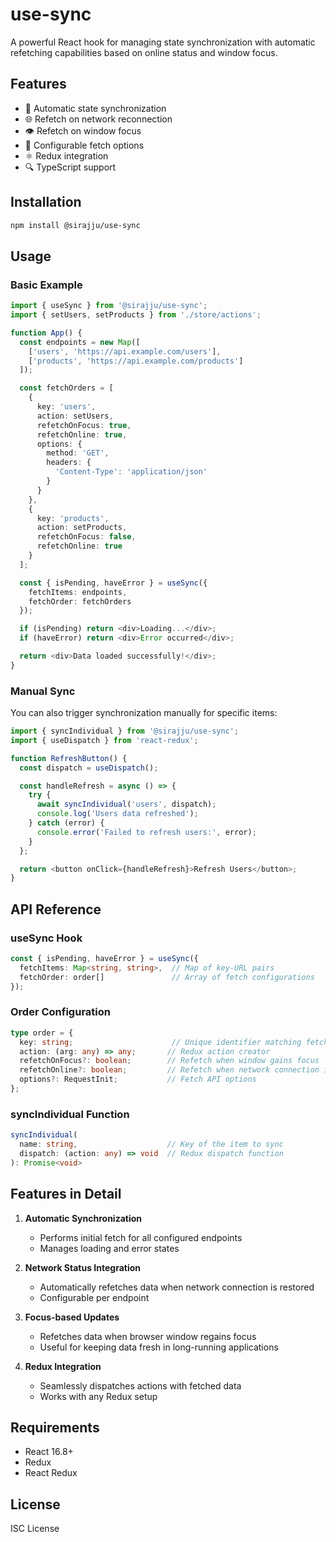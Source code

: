 # use-sync

A powerful React hook for managing state synchronization with automatic refetching capabilities based on online status and window focus.

## Features

- 🔄 Automatic state synchronization
- 🌐 Refetch on network reconnection
- 👁️ Refetch on window focus
- 🎯 Configurable fetch options
- ⚛️ Redux integration
- 🔍 TypeScript support

## Installation

```bash
npm install @sirajju/use-sync
```

## Usage

### Basic Example

```typescript
import { useSync } from '@sirajju/use-sync';
import { setUsers, setProducts } from './store/actions';

function App() {
  const endpoints = new Map([
    ['users', 'https://api.example.com/users'],
    ['products', 'https://api.example.com/products']
  ]);

  const fetchOrders = [
    {
      key: 'users',
      action: setUsers,
      refetchOnFocus: true,
      refetchOnline: true,
      options: {
        method: 'GET',
        headers: {
          'Content-Type': 'application/json'
        }
      }
    },
    {
      key: 'products',
      action: setProducts,
      refetchOnFocus: false,
      refetchOnline: true
    }
  ];

  const { isPending, haveError } = useSync({
    fetchItems: endpoints,
    fetchOrder: fetchOrders
  });

  if (isPending) return <div>Loading...</div>;
  if (haveError) return <div>Error occurred</div>;

  return <div>Data loaded successfully!</div>;
}
```

### Manual Sync

You can also trigger synchronization manually for specific items:

```typescript
import { syncIndividual } from '@sirajju/use-sync';
import { useDispatch } from 'react-redux';

function RefreshButton() {
  const dispatch = useDispatch();

  const handleRefresh = async () => {
    try {
      await syncIndividual('users', dispatch);
      console.log('Users data refreshed');
    } catch (error) {
      console.error('Failed to refresh users:', error);
    }
  };

  return <button onClick={handleRefresh}>Refresh Users</button>;
}
```

## API Reference

### useSync Hook

```typescript
const { isPending, haveError } = useSync({
  fetchItems: Map<string, string>,  // Map of key-URL pairs
  fetchOrder: order[]               // Array of fetch configurations
});
```

### Order Configuration

```typescript
type order = {
  key: string;                      // Unique identifier matching fetchItems key
  action: (arg: any) => any;       // Redux action creator
  refetchOnFocus?: boolean;        // Refetch when window gains focus
  refetchOnline?: boolean;         // Refetch when network connection is restored
  options?: RequestInit;           // Fetch API options
};
```

### syncIndividual Function

```typescript
syncIndividual(
  name: string,                    // Key of the item to sync
  dispatch: (action: any) => void  // Redux dispatch function
): Promise<void>
```

## Features in Detail

1. **Automatic Synchronization**
   - Performs initial fetch for all configured endpoints
   - Manages loading and error states

2. **Network Status Integration**
   - Automatically refetches data when network connection is restored
   - Configurable per endpoint

3. **Focus-based Updates**
   - Refetches data when browser window regains focus
   - Useful for keeping data fresh in long-running applications

4. **Redux Integration**
   - Seamlessly dispatches actions with fetched data
   - Works with any Redux setup

## Requirements

- React 16.8+
- Redux
- React Redux

## License

ISC License
